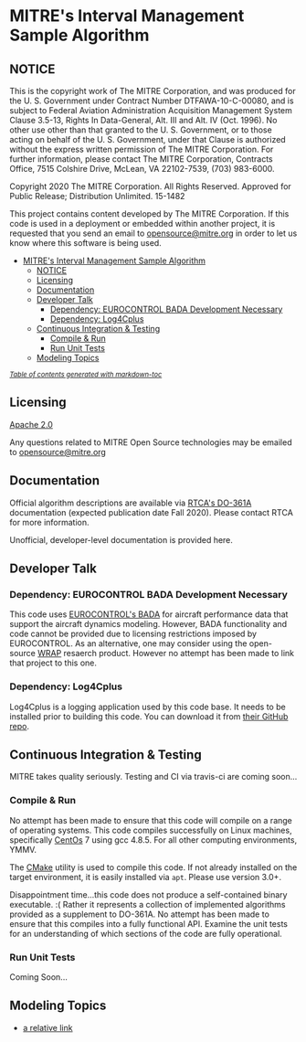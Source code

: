 # MITRE's Interval Management Sample Algorithm

## NOTICE

This is the copyright work of The MITRE Corporation, and was produced
for the U. S. Government under Contract Number DTFAWA-10-C-00080, and
is subject to Federal Aviation Administration Acquisition Management
System Clause 3.5-13, Rights In Data-General, Alt. III and Alt. IV
(Oct. 1996).  No other use other than that granted to the U. S.
Government, or to those acting on behalf of the U. S. Government,
under that Clause is authorized without the express written
permission of The MITRE Corporation. For further information, please
contact The MITRE Corporation, Contracts Office, 7515 Colshire Drive,
McLean, VA  22102-7539, (703) 983-6000.

Copyright 2020 The MITRE Corporation. All Rights Reserved.
Approved for Public Release; Distribution Unlimited. 15-1482

This project contains content developed by The MITRE Corporation. If this code is used in a deployment or embedded within another project, it is requested that you send an email to opensource@mitre.org in order to let us know where this software is being used.

- [MITRE's Interval Management Sample Algorithm](#mitre-s-interval-management-sample-algorithm)
  * [NOTICE](#notice)
  * [Licensing](#licensing)
  * [Documentation](#documentation)
  * [Developer Talk](#developer-talk)
    + [Dependency: EUROCONTROL BADA Development Necessary](#dependency--eurocontrol-bada-development-necessary)
    + [Dependency: Log4Cplus](#dependency--log4cplus)
  * [Continuous Integration & Testing](#continuous-integration---testing)
    + [Compile & Run](#compile---run)
    + [Run Unit Tests](#run-unit-tests)
  * [Modeling Topics](#modeling-topics)

<small><i><a href='http://ecotrust-canada.github.io/markdown-toc/'>Table of contents generated with markdown-toc</a></i></small>

## Licensing

[Apache 2.0](https://github.com/mitre/FMACM/blob/master/LICENSE)

Any questions related to MITRE Open Source technologies may be emailed to opensource@mitre.org

## Documentation

Official algorithm descriptions are available via [RTCA's DO-361A](https://my.rtca.org/nc__store?search=do-361) documentation (expected publication date Fall 2020). Please contact RTCA for more information.

Unofficial, developer-level documentation is provided here.

## Developer Talk

### Dependency: EUROCONTROL BADA Development Necessary

This code uses [EUROCONTROL's BADA](https://eurocontrol.int/services/bada) for aircraft performance data that support the aircraft dynamics modeling. However, BADA functionality and code cannot be provided due to licensing restrictions imposed by EUROCONTROL. As an alternative, one may consider using the open-source [WRAP](https://github.com/junzis/wrap) resaerch product. However no attempt has been made to link that project to this one.

### Dependency: Log4Cplus

Log4Cplus is a logging application used by this code base. It needs to be installed prior to building this code. You can download it from [their GitHub repo](https://github.com/log4cplus/log4cplus).

## Continuous Integration & Testing

MITRE takes quality seriously. Testing and CI via travis-ci are coming soon...

### Compile & Run

No attempt has been made to ensure that this code will compile on a range of operating systems. This code compiles successfully on Linux machines, specifically [CentOs](https://www.centos.org/) 7 using gcc 4.8.5. For all other computing environments, YMMV.

The [CMake](https://cmake.org/) utility is used to compile this code. If not already installed on the target environment, it is easily installed via `apt`. Please use version 3.0+. 

Disappointment time...this code does not produce a self-contained binary executable. :( Rather it represents a collection of implemented algorithms provided as a supplement to DO-361A. No attempt has been made to ensure that this compiles into a fully functional API. Examine the unit tests for an understanding of which sections of the code are fully operational.

### Run Unit Tests

Coming Soon...

## Modeling Topics

* [a relative link](coordinate_systems.md)
